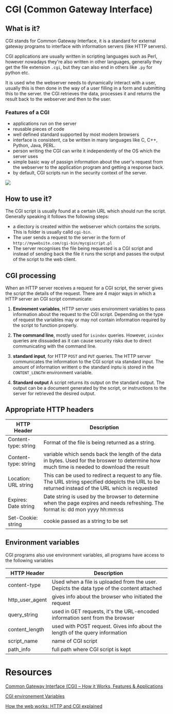 # CGI (Common Gateway Interface)

## What is it?
CGI stands for Common Gateway Interface, it is a standard for external gateway programs to interface with information servers (like HTTP servers).

CGI applications are usually written in scripting languages such as Perl, however nowadays they're also written in other languages, generally they get the file extension `.cgi`, but they can also end in others like `.py` for python etc.

It is used whe the webserver needs to dynamically interact with a user, usually this is then done in the way of a user filling in a form and submitting this to the server. the CGI retrieves the data, processes it and returns the result back to the webserver and then to the user.

### Features of a CGI
- applications run on the server
- reusable pieces of code
- well defined standard supported by most modern browsers
- interface is consistent, ca be written in many languages like C, C++, Python, Java, PERL.
- person writing the CGI can write it independently of the OS which the server uses
- simple basic way of passign information about the user's request from the webserver to the application program and getting a response back.
- by default, CGI scripts run in the security context of the server.

<img src="https://electricalfundablog.com/ezoimgfmt/i0.wp.com/electricalfundablog.com/wp-content/uploads/2020/01/Common-Gateway-Interface-CGI-Application_thumb.jpg?resize=640%2C289&ssl=1&ezimgfmt=rs:640x289/rscb12/ng:webp/ngcb12">

## How to use it?
The CGI script is usually found at a certain URL which should run the script. Generally speaking it follows the following steps:
- a diectory is created within the webserver which contains the scripts. This is folder is usually calld `cgi-bin`.
- The user sends a request to the server in the form of `http://mywebsite.com/cgi-bin/mycgiscript.pl`
- The server recognises the file being requested is a CGI script and instead of sending back the file it runs the script and passes the output of the script to the web client.

## CGI processing
When an HTTP server receives a request for a CGI script, the server gives the script the details of the request. There are 4 major ways in which a HTTP server an CGI script communicate:

1. **Enviroment variables**, HTTP server uses environment variables to pass information about the request to the CGI script. Depending on the type of request the variables may or may not contain information required by the script to function properly.

2. **The command line**, mostly used for `isindex` queries. However, `isindex` queries are dissuaded as it can cause security risks due to direct communicating with the command line.

3. **standard input**, for HTTP `POST` and `PUT` queries. The HTTP server communicates the information to the CGI script via standard input. The amount of information writtent o the standard inptu is stored in the `CONTENT_LENGTH` environment variable.

4. **Standard output** A script returns its output on the standard output. The output can be a document generated by the script, or instructions to the server for retrieved the desired output.

## Appropriate HTTP headers

| HTTP Header      | Description |
| ----------- | ----------- |
| Content-type: string      | Format of the file is being returned as a string.       |
| Content-type: string    | variable which sends back the length of the data in bytes. Used for the broswer to determine how much time is needed to download the result        |
| Location: URL string     |  This can be used to redirect a  request to any file. The URL string specified ddepicts the URL to be returned instead of the URL which is requested       |
| Expires: Date string      |  Date string is used by the browser to determine when the page expires and needs refreshing. The format is: dd mon yyyy hh:mm:ss    |
| Set-Cookie: string      |  cookie passed as a string to be set    |

## Environment variables
CGI programs also use environment variables, all programs have access to the following variables

| HTTP Header      |  Description    |
| ----------- | ----------- |
| content-type      |  Used when a file is uploaded from the user. Depicts the data type of the content attached    |
| http_user_agent      |  gives info about the browser who initiated the request    |
| query_string      |  used in GET requests, it's the URL-encoded information sent from the browser    |
| content_length      |  used with POST request. Gives info about the length of the query information    |
| script_name      |  name of CGI script    |
| path_info      |  full path where CGI script is kept    |

# Resources
[Common Gateway Interface (CGI) – How it Works, Features & Applications](https://electricalfundablog.com/common-gateway-interface-cgi/)

[CGI environement Variables](https://www.cs.ait.ac.th/~on/O/oreilly/perl/perlnut/ch09_04.htm)

[How the web works: HTTP and CGI explained](https://www.garshol.priv.no/download/text/http-tut.html)

